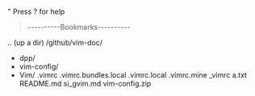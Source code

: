 " Press ? for help

>----------Bookmarks----------

.. (up a dir)
/github/vim-doc/
+ dpp/
+ vim-config/
+ Vim/
  .vimrc
  .vimrc.bundles.local
  .vimrc.local
  .vimrc.mine
  _vimrc
  a.txt
  README.md
  si_gvim.md
  vim-config.zip
